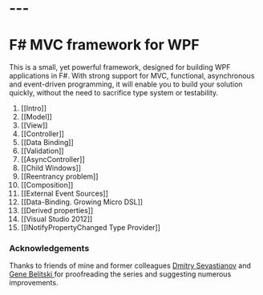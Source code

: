 # ---    
# F# MVC framework for WPF

This is a small, yet powerful framework, designed for building WPF applications in F#. With strong support for MVC, functional, asynchronous and event-driven programming, it will enable you to build your solution quickly, without the need to sacrifice type system or testability.

1. [[Intro]]
2. [[Model]]
3. [[View]]
3. [[Controller]]
4. [[Data Binding]]
5. [[Validation]]
6. [[AsyncController]]
7. [[Child Windows]]
8. [[Reentrancy problem]]
9. [[Composition]]
10. [[External Event Sources]]
12. [[Data-Binding. Growing Micro DSL]]
13. [[Derived properties]]
14. [[Visual Studio 2012]]
15. [[INotifyPropertyChanged Type Provider]]

### Acknowledgements

Thanks to friends of mine and former colleagues [Dmitry Sevastianov](http://www.linkedin.com/in/sevastianov) and [Gene Belitski ](http://www.linkedin.com/in/genebelitski) for proofreading the series and suggesting numerous improvements.